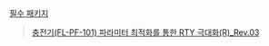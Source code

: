 [필수 패키지](https://gist.github.com/heuiy/9e3653165d2562288480e136c9b0100b)

> [충전기(FL-PF-101) 파라미터 최적화를 통한 RTY 극대화(R)_Rev.03](https://colab.research.google.com/drive/1gvhN8d9Ou6NWUhn4uh4no7KwQ6viPfxa?usp=sharing)

